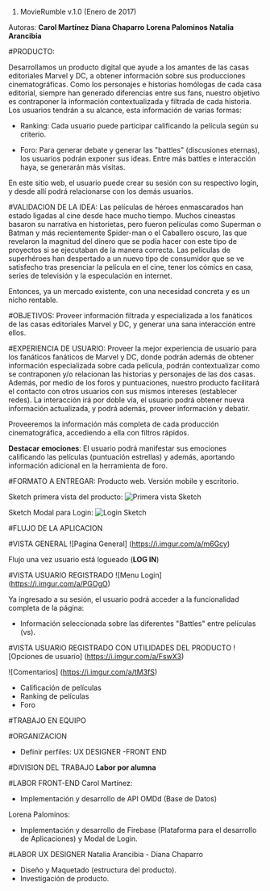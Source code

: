 1. MovieRumble v.1.0 (Enero de 2017)

Autoras:
**Carol Martínez**
**Diana Chaparro**
**Lorena Palominos**
**Natalia Arancibia**

#PRODUCTO:

Desarrollamos un producto digital que ayude a los amantes de las casas editoriales Marvel y DC, a obtener información sobre sus producciones cinematográficas. Como los personajes e historias homólogas de cada casa editorial, siempre han generado diferencias entre sus fans, nuestro objetivo es contraponer la información contextualizada y filtrada de cada historia.
Los usuarios tendrán a su alcance, esta información de varias formas:

- Ranking: Cada usuario puede participar calificando la película según su criterio.

- Foro: Para generar debate y generar las "battles" (discusiones eternas), los usuarios podrán exponer sus ideas. Entre más battles e interacción haya, se generarán más visitas.

En este sitio web, el usuario puede crear su sesión con su respectivo login, y desde allí podrá relacionarse con los demás usuarios.

#VALIDACION DE LA IDEA:
Las películas de héroes enmascarados han estado ligadas al cine desde hace mucho tiempo. Muchos cineastas basaron su narrativa en historietas, pero fueron películas como Superman o Batman y más recientemente Spider-man o el Caballero oscuro, las que revelaron la magnitud del dinero que se podía hacer con este tipo de proyectos si se ejecutaban de la manera correcta. Las películas de superhéroes han despertado a un nuevo tipo de consumidor que se ve satisfecho tras presenciar la película en el cine, tener los cómics en casa, series de televisión y la especulación en internet.

Entonces, ya un mercado existente, con una necesidad concreta y es un nicho rentable.

#OBJETIVOS:
Proveer información filtrada y especializada a los fanáticos de las casas editoriales Marvel y DC, y generar una sana interacción entre ellos.

#EXPERIENCIA DE USUARIO:
Proveer la mejor experiencia de usuario para los fanáticos fanáticos de Marvel y DC, donde podrán además de obtener información especializada sobre cada película, podrán contextualizar como se contraponen y/o relacionan las historias y personajes de las dos casas. Además, por medio de los foros y puntuaciones, nuestro producto facilitará el contacto con otros usuarios con sus mismos intereses (establecer redes).
La interacción irá por doble vía, el usuario podrá obtener nueva información actualizada, y podrá además, proveer información y debatir.

Proveeremos la información más completa de cada producción cinematográfica, accediendo a ella con filtros rápidos.

**Destacar emociones**: El usuario podrá manifestar sus emociones calificando las películas (puntuación estrellas) y además, aportando información adicional en la herramienta de foro.

#FORMATO A ENTREGAR: Producto web. Versión mobile y escritorio.

Sketch primera vista del producto:
![Primera vista Sketch](/primeravista.jpeg)

Sketch Modal para Login:
![Login Sketch](/modal.jpg)



#FLUJO DE LA APLICACION


#VISTA GENERAL
![Pagina General] (https://i.imgur.com/a/m6Gcy)

Flujo una vez usuario está logueado (**LOG IN**)

#VISTA USUARIO REGISTRADO
![Menu Login] (https://i.imgur.com/a/PGOgO)

Ya ingresado a su sesión, el usuario podrá acceder a la funcionalidad completa de la página:
- Información seleccionada sobre las diferentes "Battles" entre películas (vs).

#VISTA USUARIO REGISTRADO CON UTILIDADES DEL PRODUCTO
![Opciones de usuario] (https://i.imgur.com/a/FswX3)

![Comentarios] (https://i.imgur.com/a/tM3fS)

- Calificación de películas
- Ranking de películas
- Foro

#TRABAJO EN EQUIPO

#ORGANIZACION
-  Definir perfiles:  UX DESIGNER -FRONT END

#DIVISION DEL TRABAJO
****Labor por alumna****

#LABOR FRONT-END
Carol Martínez:
- Implementación y desarrollo de API OMDd (Base de Datos)

Lorena Palominos:
- Implementación y desarrollo de Firebase (Plataforma para el desarrollo de Aplicaciones) y Modal de Login.

#LABOR UX DESIGNER
Natalia Arancibia - Diana Chaparro
- Diseño y Maquetado (estructura del producto).
- Investigación de producto.








